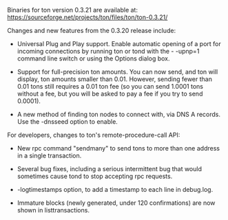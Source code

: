 Binaries for ton version 0.3.21 are available at:
  https://sourceforge.net/projects/ton/files/ton/ton-0.3.21/

Changes and new features from the 0.3.20 release include:

* Universal Plug and Play support.  Enable automatic opening of a port for incoming connections by running ton or tond with the - -upnp=1 command line switch or using the Options dialog box.

* Support for full-precision ton amounts.  You can now send, and ton will display, ton amounts smaller than 0.01.  However, sending fewer than 0.01 tons still requires a 0.01 ton fee (so you can send 1.0001 tons without a fee, but you will be asked to pay a fee if you try to send 0.0001).

* A new method of finding ton nodes to connect with, via DNS A records. Use the -dnsseed option to enable.

For developers, changes to ton's remote-procedure-call API:

* New rpc command "sendmany" to send tons to more than one address in a single transaction.

* Several bug fixes, including a serious intermittent bug that would sometimes cause tond to stop accepting rpc requests. 

* -logtimestamps option, to add a timestamp to each line in debug.log.

* Immature blocks (newly generated, under 120 confirmations) are now shown in listtransactions.
